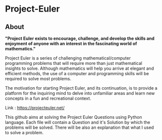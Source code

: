 # Project-Euler

## About

**"Project Euler exists to encourage, challenge, and develop the skills and enjoyment of anyone with an interest in the fascinating world of mathematics."**

Project Euler is a series of challenging mathematical/computer programming problems that will require more than just mathematical insights to solve. Although mathematics will help you arrive at elegant and efficient methods, the use of a computer and programming skills will be required to solve most problems.

The motivation for starting Project Euler, and its continuation, is to provide a platform for the inquiring mind to delve into unfamiliar areas and learn new concepts in a fun and recreational context.

Link : https://projecteuler.net/

This github aims at solving the Project Euler Questions using Python language. Each file will contain a Question and it's Solution by which the problems will be solved. There will be also an explanation that what I used to solve a problem.
